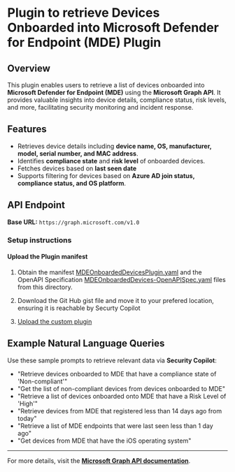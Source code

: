 # Plugin to retrieve Devices Onboarded into Microsoft Defender for Endpoint (MDE) Plugin

## Overview
This plugin enables users to retrieve a list of devices onboarded into **Microsoft Defender for Endpoint (MDE)** using the **Microsoft Graph API**. It provides valuable insights into device details, compliance status, risk levels, and more, facilitating security monitoring and incident response.

## Features
- Retrieves device details including **device name, OS, manufacturer, model, serial number, and MAC address**.
- Identifies **compliance state** and **risk level** of onboarded devices.
- Fetches devices based on **last seen date** 
- Supports filtering for devices based on **Azure AD join status, compliance status, and OS platform**.

## API Endpoint
**Base URL:** `https://graph.microsoft.com/v1.0`


### Setup instructions
#### Upload the Plugin manifest

1. Obtain the manifest  [MDEOnboardedDevicesPlugin.yaml](https://github.com/Azure/Copilot-For-Security/blob/main/Plugins/Community%20Based%20Plugins/Microsoft%20Graph%20API%20/Devices%20Onboarded%20into%20MDE/MDEOnboardedDevicesPlugin.yaml) and the OpenAPI Specification [MDEOnboardedDevices-OpenAPISpec.yaml](https://github.com/Azure/Copilot-For-Security/blob/main/Plugins/Community%20Based%20Plugins/Microsoft%20Graph%20API%20/Devices%20Onboarded%20into%20MDE/MDEOnboardedDevices-OpenAPISpec.yaml) files from this directory.
2. Download the Git Hub gist file and move it to your prefered location, ensuring it is reachable by Securty  Copilot 


3. [Upload the custom plugin](https://learn.microsoft.com/en-us/security-copilot/manage-plugins?tabs=securitycopilotplugin#add-custom-plugins) 

## Example Natural Language Queries
Use these sample prompts to retrieve relevant data via **Security Copilot**:
- "Retrieve devices onboarded to MDE that have a compliance state of 'Non-compliant'"
- "Get the list of non-compliant devices from devices onboarded to MDE"
- "Retrieve a list of devices onboarded onto MDE that have a Risk Level of 'High'"
- "Retrieve devices from MDE that registered less than 14 days ago from today"
- "Retrieve a list of MDE endpoints that were last seen less than 1 day ago"
- "Get devices from MDE that have the iOS operating system"


---
For more details, visit the **[Microsoft Graph API documentation](https://learn.microsoft.com/en-us/graph/)**.
